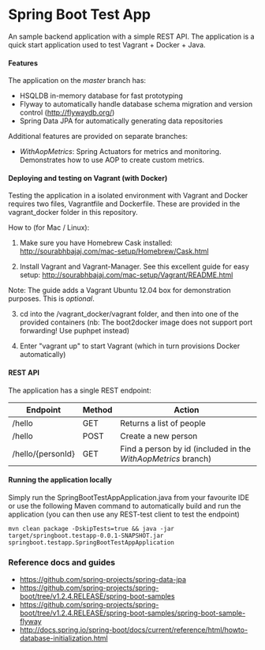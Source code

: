# Spring Boot Test App
An sample backend application with a simple REST API. The application is a quick start application used to test
Vagrant + Docker + Java.

#### Features
The application on the *master* branch has:
- HSQLDB in-memory database for fast prototyping
- Flyway to automatically handle database schema migration and version control (http://flywaydb.org/)
- Spring Data JPA for automatically generating data repositories

Additional features are provided on separate branches:

- *WithAopMetrics*: Spring Actuators for metrics and monitoring. Demonstrates how to use AOP to create custom metrics.

#### Deploying and testing on Vagrant (with Docker)

Testing the application in a isolated environment with Vagrant and Docker requires two files, Vagrantfile and Dockerfile. 
These are provided in the vagrant_docker folder in this repository.

How to (for Mac / Linux):

1. Make sure you have Homebrew Cask installed:
http://sourabhbajaj.com/mac-setup/Homebrew/Cask.html

2. Install Vagrant and Vagrant-Manager. See this excellent guide for easy setup:
http://sourabhbajaj.com/mac-setup/Vagrant/README.html

Note: The guide adds a Vagrant Ubuntu 12.04 box for demonstration purposes. This is *optional*.

3. cd into the /vagrant_docker/vagrant folder, and then into one of the provided containers
(nb: The boot2docker image does not support port forwarding! Use puphpet instead)

4. Enter "vagrant up" to start Vagrant (which in turn provisions Docker automatically)


#### REST API

The application has a single REST endpoint:

Endpoint | Method | Action 
-------- | ------ | ------
/hello | GET | Returns a list of people
/hello | POST | Create a new person
/hello/{personId} | GET | Find a person by id (included in the *WithAopMetrics* branch)

#### Running the application locally

Simply run the SpringBootTestAppApplication.java from your favourite IDE or use the following Maven command to automatically build 
and run the application (you can then use any REST-test client to test the endpoint)

```shell
mvn clean package -DskipTests=true && java -jar target/springboot.testapp-0.0.1-SNAPSHOT.jar springboot.testapp.SpringBootTestAppApplication
```

### Reference docs and guides
- https://github.com/spring-projects/spring-data-jpa
- https://github.com/spring-projects/spring-boot/tree/v1.2.4.RELEASE/spring-boot-samples
- https://github.com/spring-projects/spring-boot/tree/v1.2.4.RELEASE/spring-boot-samples/spring-boot-sample-flyway
- http://docs.spring.io/spring-boot/docs/current/reference/html/howto-database-initialization.html
